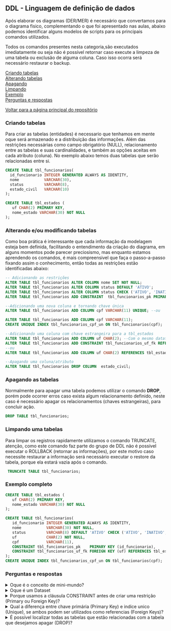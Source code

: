 ## DDL - Linguagem de definição de dados
Após elaborar os diagramas (DER/MER) é necessário que convertamos para o diagrama fisico, complementando o que foi apresentado nas aulas, abaixo podemos identificar alguns modelos de scripts para os principais comandos utilizados.

Todos os comandos presentes nesta categoria,são executados imediatamente ou seja não é possível retornar caso execute a limpeza de uma tabela ou exclusão de alguma coluna. Caso isso ocorra será necessário restaurar o backup.

<a href="https://github.com/TatoSousa/Aulas/blob/main/Aulas-DDL.md#criando-tabelas">Criando tabelas</a></br>
<a href="https://github.com/TatoSousa/Aulas/blob/main/Aulas-DDL.md#alterando-eou-modificando-tabelas">Alterando tabelas</a></br>
<a href="https://github.com/TatoSousa/Aulas/blob/main/Aulas-DDL.md#apagando-as-tabelas">Apagando</a></br>
<a href="https://github.com/TatoSousa/Aulas/blob/main/Aulas-DDL.md#limpando-uma-tabelas">Limpando</a></br>
<a href="https://github.com/TatoSousa/Aulas/blob/main/Aulas-DDL.md#exemplo-completo">Exemplo</a></br>
<a href="https://github.com/TatoSousa/Aulas/blob/main/Aulas-DDL.md#perguntas-e-respostas">Perguntas e respostas</a></br>

<a href="https://github.com/TatoSousa/Aulas">Voltar para a página principal do repositório</a></br>

### Criando tabelas
Para criar as tabelas (entidades) é necessario que tenhamos em mente oque será armazenado e a distribuição das informações. Além das restrições necessárias como campo obrigatório (NULL), relacionamento entre as tabelas e suas cardinalidades, e também as opções aceitas em cada atributo (coluna). No exemplo abaixo temos duas tabelas que serão relacionadas entre si.

```sql
CREATE TABLE tbl_funcionarios(
  id_funcionario INTEGER GENERATED ALWAYS AS IDENTITY,
  nome           VARCHAR(30),
  status         VARCHAR(8),
  estado_civil   VARCHAR(10)
);

CREATE TABLE tbl_estados (
   uf CHAR(2) PRIMARY KEY,
   nome_estado VARCHAR(30) NOT NULL 
);
```

### Alterando e/ou modificando tabelas
Como boa prática é interessante que cada informação da modelagem esteja bem definida, facilitando o entendimento da criação do diagrama, em alguns momentos pode parecer preciosismo, mas enquanto estamos aprendendo os comandos, é mais compreensivel que faça o passo-a-passo fixando assim o conhecimento, então todas as restrições estão identificadas abaixo:

```sql
-- Adicionando as restrições
ALTER TABLE tbl_funcionarios ALTER COLUMN nome SET NOT NULL;
ALTER TABLE tbl_funcionarios ALTER COLUMN status DEFAULT 'ATIVO';
ALTER TABLE tbl_funcionarios ALTER COLUMN status CHECK ('ATIVO', 'INATIVO', 'AFASTADO');
ALTER TABLE tbl_funcionarios ADD CONSTRAINT  tbl_funcionarios_pk PRIMARY KEY (id_funcionario);
```

```sql
--Adicionando uma nova coluna e tornando chave única
ALTER TABLE tbl_funcionarios ADD COLUMN cpf VARCHAR(11) UNIQUE; --ou

ALTER TABLE tbl_funcionarios ADD COLUMN cpf VARCHAR(11);
CREATE UNIQUE INDEX tbl_funcionarios_cpf_un ON tbl_funcionarios(cpf);
```

```sql
--Adicionando uma coluna com chave estrangeira para a tbl_estados
ALTER TABLE tbl_funcionarios ADD COLUMN uf CHAR(2); --Com o mesmo datatype da coluna que será relacionada
ALTER TABLE tbl_funcionarios ADD CONSTRAINT tbl_funcionarios_uf_fk REFERENCES tbl_estados(uf);
--ou
ALTER TABLE tbl_funcionarios ADD COLUMN uf CHAR(2) REFERENCES tbl_estados(uf);
```

```sql
--Apagando uma coluna/atributo
ALTER TABLE tbl_funcionarios DROP COLUMN  estado_civil;
```

### Apagando as tabelas
Normalmente para apagar uma tabela podemos utilizar o comando **DROP**, porém pode ocorrer erros caso exista algum relacionamento definido, neste caso é necessário apagar os relacionamentos (chaves estrangeiras), para concluir ação.

```sql
DROP TABLE tbl_funcionarios;
```

### Limpando uma tabelas
Para limpar os registros rapidamente utilizamos o comando TRUNCATE, atenção, como este comando faz parte do grupo de DDL não é possível executar o ROLLBACK (retornar as informações), por este motivo caso necessite restaurar a informação será necessário executar o restore da tabela, porque ela estará vazia após o comando.

```sql
 TRUNCATE TABLE tbl_funcionarios;
```

### Exemplo completo

```sql
CREATE TABLE tbl_estados (
   uf CHAR(2) PRIMARY KEY,
   nome_estado VARCHAR(30) NOT NULL 
);

CREATE TABLE tbl_funcionarios(
   id_funcionario INTEGER GENERATED ALWAYS AS IDENTITY,
   nome           VARCHAR(30) NOT NULL,
   status         VARCHAR(8) DEFAULT 'ATIVO' CHECK ('ATIVO', 'INATIVO', 'AFASTADO'),
   uf             CHAR(2) NOT NULL,
   cpf            VARCHAR(11),
   CONSTRAINT tbl_funcionarios_pk    PRIMARY KEY (id_funcionario),
   CONSTRAINT tbl_funcionarios_uf_fk FOREIGN KEY (uf) REFERENCES tbl_estados(uf)
);
CREATE UNIQUE INDEX tbl_funcionarios_cpf_un ON tbl_funcionarios(cpf);
```

### Perguntas e respostas
<details>
  <summary>Oque é o conceito de mini-mundo?</summary>
Quando estamos desenvolvimento um projeto é normal que tenhamos a vontade de trabalhar com "o todo", porém é necessário manter o foco em uma estrutura menor para que tenhamos sucesso no nosso planejamento, este foco chamamos de mini-mundo, que no decorrer do tempo (e do projeto) será ampliado, até o ponto que conseguimos dimensionar o sistema.</br>
  Um exemplo que podemos citar é um Sistema de relacionamento com cliente (CRM), onde o mini-mundo pode ser simplesmente o cadastro do cliente, pois sabemos que o CRM é muito superior a este mini-mundo, porém se este ponto não for bem projeto todo o contexto pode correr risco de não atender as necessidades.</br>
  Em resumo, podemos dizer que o mini-mundo é a compilação das informações encontradas na análise de requisitos para uma parte especifica do projeto a ser criado no banco de dados.
</details>

<details>
  <summary>Oque é um Dataset</summary>
Dataset é uma coleção de registros armazenados em tabelas e/ou arquivo.</br>
É comum encontrarmos datasets públicos disponíveis na internet exemplo do e-commerce Olist no site do Kaggle, estes datasets podem ser trabalhados livremente para pesquisas e estudos.
</details>

<details>
  <summary>Porque usamos a cláusula CONSTRAINT antes de criar uma restrição (Primary ou Foreign Key)?</summary>
Esta instrução é opcional, porém quando utilizamos ela temos o controle de qual nome será utilizado, em caso de manutenção na estrutura podemos identificar facilmente em casos de erros.
</details>

<details>
  <summary>Qual a diferença entre chave primária (Primary Key) e indice unico (Unique), se ambos podem ser utilizados como referencias (Foreign Keys)?</summary>
A chave primária é um identificador único na tabela, ou seja todos os registros possuem esta informação persistida, porém a chave única não está preenchida em todos os registros, gerando assim registros nulos (vazios) na tabela. Podemos dizer que internamente uma chave primária é igual ao Indice único porém obrigatório (NOT NULL).
</details>

<details>
  <summary>É possível localizar todas as tabelas que estão relacionadas com a tabela que desejamos apagar (DROP)?</summary>
Cada banco de dados possuem o seu dicionário de dados, por este motivo é possível identificar quais tabelas estão relacionadas, porém é necessário identificar em cada banco este recurso, muitas IDE (Ferramentas case) tem este recurso visual, ficando a seu critério como será efetuado esse processo para apagar a tabela desejada.
</details>


